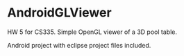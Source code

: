 AndroidGLViewer
===============

HW 5 for CS335. Simple OpenGL viewer of a 3D pool table. 

Android project with eclipse project files included.
